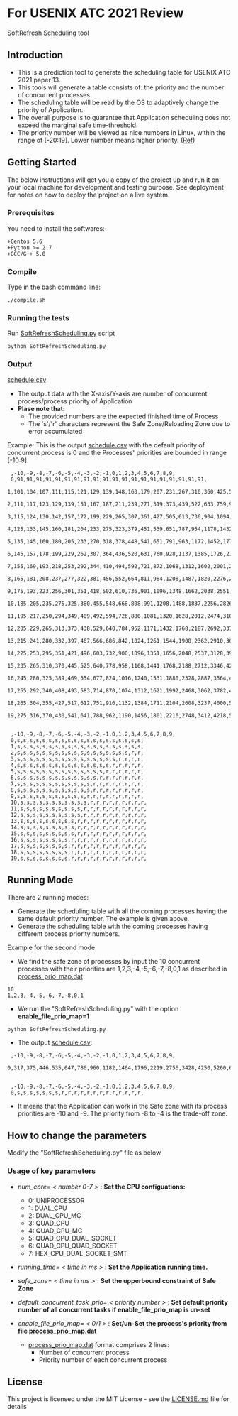 # For USENIX ATC 2021 Review

SoftRefresh Scheduling tool

## Introduction
* This is a prediction tool to generate the scheduling table for USENIX ATC 2021 paper 13.
* This tools will generate a table consists of: the priority and the number of concurrent processes.
* The scheduling table will be read by the OS to adaptively change the priority of Application.
* The overall purpose is to guarantee that Application scheduling does not exceed the marginal safe time-threshold.
* The priority number will be viewed as nice numbers in Linux, within the range of [-20:19]. Lower number means higher priority. ([Ref](https://www.kernel.org/doc/html/latest/scheduler/sched-nice-design.html))


## Getting Started

The below instructions will get you a copy of the project up and run it on your local machine for development and testing purpose. See deployment for notes on how to deploy the project on a live system.

### Prerequisites

You need to install the softwares:
```
+Centos 5.6
+Python >= 2.7
+GCC/G++ 5.0
```

### Compile
Type in the bash command line:

```
./compile.sh
```

### Running the tests

Run [SoftRefreshScheduling.py](SoftRefreshScheduling.py) script

```
python SoftRefreshScheduling.py
```

### Output
[schedule.csv](schedule.csv)        
* The output data with the X-axis/Y-axis are number of concurrent process/process priority of Application
* **Plase note that:** 
  * The provided numbers are the expected finished time of Process
  * The 's'/'r' characters represent the Safe Zone/Reloading Zone due to error accumulated 

Example:
This is the output [schedule.csv](schedule.csv) with the default priority of concurrent process is 0 and the Processes' priorities are bounded in range [-10:9].
```
 ,-10,-9,-8,-7,-6,-5,-4,-3,-2,-1,0,1,2,3,4,5,6,7,8,9,
 0,91,91,91,91,91,91,91,91,91,91,91,91,91,91,91,91,91,91,91,91,
 1,101,104,107,111,115,121,129,139,148,163,179,207,231,267,310,360,425,510,617,749,
 2,111,117,123,129,139,151,167,187,211,239,271,319,373,439,522,633,759,935,1145,1412,
 3,115,124,130,142,157,172,199,229,265,307,361,427,505,613,736,904,1094,1362,1676,2084,
 4,125,133,145,160,181,204,233,275,323,379,451,539,651,787,954,1178,1432,1790,2212,2756,
 5,135,145,160,180,205,233,270,318,378,448,541,651,791,963,1172,1452,1770,2218,2748,3428,
 6,145,157,178,199,229,262,307,364,436,520,631,760,928,1137,1385,1726,2106,2642,3281,4097,
 7,155,169,193,218,253,292,344,410,494,592,721,872,1068,1312,1602,2001,2444,3070,3816,4769,
 8,165,181,208,237,277,322,381,456,552,664,811,984,1208,1487,1820,2276,2782,3498,4351,5441,
 9,175,193,223,256,301,351,418,502,610,736,901,1096,1348,1662,2038,2551,3120,3926,4886,6113,
 10,185,205,235,275,325,380,455,548,668,808,991,1208,1488,1837,2256,2826,3458,4354,5421,6785,
 11,195,217,250,294,349,409,492,594,726,880,1081,1320,1628,2012,2474,3101,3796,4782,5956,7457,
 12,205,229,265,313,373,438,529,640,784,952,1171,1432,1768,2187,2692,3376,4134,5210,6491,8129,
 13,215,241,280,332,397,467,566,686,842,1024,1261,1544,1908,2362,2910,3651,4472,5638,7026,8801,
 14,225,253,295,351,421,496,603,732,900,1096,1351,1656,2048,2537,3128,3926,4810,6066,7561,9473,
 15,235,265,310,370,445,525,640,778,958,1168,1441,1768,2188,2712,3346,4201,5148,6494,8096,10145,
 16,245,280,325,389,469,554,677,824,1016,1240,1531,1880,2328,2887,3564,4476,5487,6922,8631,10817,
 17,255,292,340,408,493,583,714,870,1074,1312,1621,1992,2468,3062,3782,4751,5826,7350,9166,11489,
 18,265,304,355,427,517,612,751,916,1132,1384,1711,2104,2608,3237,4000,5026,6165,7778,9701,12161,
 19,275,316,370,430,541,641,788,962,1190,1456,1801,2216,2748,3412,4218,5301,6504,8206,10236,12833,


 ,-10,-9,-8,-7,-6,-5,-4,-3,-2,-1,0,1,2,3,4,5,6,7,8,9,
 0,s,s,s,s,s,s,s,s,s,s,s,s,s,s,s,s,s,s,s,s,
 1,s,s,s,s,s,s,s,s,s,s,s,s,s,s,s,s,s,s,s,s,
 2,s,s,s,s,s,s,s,s,s,s,s,s,s,s,s,s,s,s,r,r,
 3,s,s,s,s,s,s,s,s,s,s,s,s,s,s,s,s,r,r,r,r,
 4,s,s,s,s,s,s,s,s,s,s,s,s,s,s,s,r,r,r,r,r,
 5,s,s,s,s,s,s,s,s,s,s,s,s,s,s,r,r,r,r,r,r,
 6,s,s,s,s,s,s,s,s,s,s,s,s,s,r,r,r,r,r,r,r,
 7,s,s,s,s,s,s,s,s,s,s,s,s,r,r,r,r,r,r,r,r,
 8,s,s,s,s,s,s,s,s,s,s,s,s,r,r,r,r,r,r,r,r,
 9,s,s,s,s,s,s,s,s,s,s,s,r,r,r,r,r,r,r,r,r,
 10,s,s,s,s,s,s,s,s,s,s,s,r,r,r,r,r,r,r,r,r,
 11,s,s,s,s,s,s,s,s,s,s,r,r,r,r,r,r,r,r,r,r,
 12,s,s,s,s,s,s,s,s,s,s,r,r,r,r,r,r,r,r,r,r,
 13,s,s,s,s,s,s,s,s,s,r,r,r,r,r,r,r,r,r,r,r,
 14,s,s,s,s,s,s,s,s,s,r,r,r,r,r,r,r,r,r,r,r,
 15,s,s,s,s,s,s,s,s,s,r,r,r,r,r,r,r,r,r,r,r,
 16,s,s,s,s,s,s,s,s,r,r,r,r,r,r,r,r,r,r,r,r,
 17,s,s,s,s,s,s,s,s,r,r,r,r,r,r,r,r,r,r,r,r,
 18,s,s,s,s,s,s,s,s,r,r,r,r,r,r,r,r,r,r,r,r,
 19,s,s,s,s,s,s,s,s,r,r,r,r,r,r,r,r,r,r,r,r,

```

## Running Mode
There are 2 running modes:
* Generate the scheduling table with all the coming processes having the same default priority number. The example is given above.
* Generate the scheduling table with the coming processes having different process priority numbers.

Example for the second mode:
  * We find the safe zone of processes by input the 10 concurrent processes with their priorities are 1,2,3,-4,-5,-6,-7,-8,0,1 as described in [process_prio_map.dat](process_prio_map.dat)
  ```
  10
  1,2,3,-4,-5,-6,-7,-8,0,1
  ```
  * We run the "SoftRefreshScheduling.py" with the option **enable_file_prio_map=1**
  ```
  python SoftRefreshScheduling.py
  ```
  * The output [schedule.csv](schedule.csv):
  ```
   ,-10,-9,-8,-7,-6,-5,-4,-3,-2,-1,0,1,2,3,4,5,6,7,8,9,
    0,317,375,446,535,647,786,960,1182,1464,1796,2219,2756,3428,4250,5260,6620,8133,10271,12817,16070,
    
    
   ,-10,-9,-8,-7,-6,-5,-4,-3,-2,-1,0,1,2,3,4,5,6,7,8,9,
   0,s,s,s,s,s,s,s,r,r,r,r,r,r,r,r,r,r,r,r,r,
  ```
  * It means that the Application can work in the Safe zone with its process priorities are -10 and -9. The priority from -8 to -4 is the trade-off zone.

## How to change the parameters

Modify the "SoftRefreshScheduling.py" file as below

### Usage of key parameters 
* *num_core= < number 0-7 >* :          **Set the CPU configuations:**
  * 0: UNIPROCESSOR
  * 1: DUAL_CPU
  * 2: DUAL_CPU_MC
  * 3: QUAD_CPU
  * 4: QUAD_CPU_MC
  * 5: QUAD_CPU_DUAL_SOCKET
  * 6: QUAD_CPU_QUAD_SOCKET
  * 7: HEX_CPU_DUAL_SOCKET_SMT

* *running_time= < time in ms >* :      **Set the Application running time.**

* *safe_zone= < time in ms >* :        **Set the upperbound constraint of Safe Zone**

* *default_concurrent_task_prio= < priority number >* :        **Set default priority number of all concurrent tasks if enable_file_prio_map is un-set**

* *enable_file_prio_map= < 0/1 >* :    **Set/un-Set the process's priority from file [process_prio_map.dat](process_prio_map.dat)**
  * [process_prio_map.dat](process_prio_map.dat) format comprises 2 lines:
    - Number of concurrent process
    - Priority number of each concurrent process
            


## License

This project is licensed under the MIT License - see the [LICENSE.md](LICENSE.md) file for details

